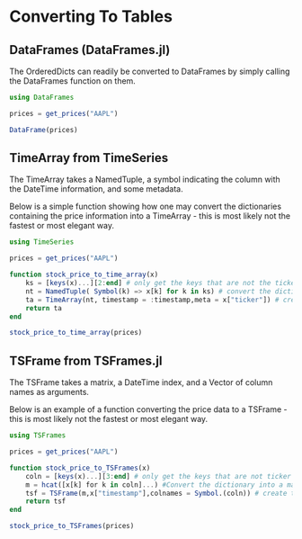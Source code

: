 # Converting To Tables

## DataFrames (DataFrames.jl)

The OrderedDicts can readily be converted to DataFrames by simply calling the DataFrames function on them.

```julia
using DataFrames

prices = get_prices("AAPL")

DataFrame(prices)
```
## TimeArray from TimeSeries

The TimeArray takes a NamedTuple, a symbol indicating the column with the DateTime information, and some metadata.  

Below is a simple function showing how one may convert the dictionaries containing the price information into a TimeArray - this is most likely not the fastest or most elegant way.

```julia
using TimeSeries

prices = get_prices("AAPL")

function stock_price_to_time_array(x)
    ks = [keys(x)...][2:end] # only get the keys that are not the ticker
    nt = NamedTuple( Symbol(k) => x[k] for k in ks) # convert the dictionary to a named tuple
    ta = TimeArray(nt, timestamp = :timestamp,meta = x["ticker"]) # create the timeseries array
    return ta
end

stock_price_to_time_array(prices)
```

## TSFrame from TSFrames.jl
The TSFrame takes a matrix, a DateTime index, and a Vector of column names as arguments.  

Below is an example of a function converting the price data to a TSFrame - this is most likely not the fastest or most elegant way.

```julia
using TSFrames

prices = get_prices("AAPL")

function stock_price_to_TSFrames(x)
    coln = [keys(x)...][3:end] # only get the keys that are not ticker or datetime
    m = hcat([x[k] for k in coln]...) #Convert the dictionary into a matrix
    tsf = TSFrame(m,x["timestamp"],colnames = Symbol.(coln)) # create the timeseries array
    return tsf
end

stock_price_to_TSFrames(prices)
```